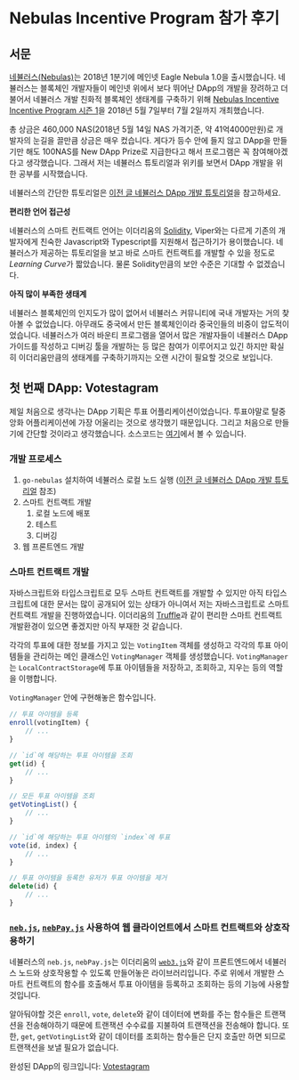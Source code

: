 # Nebulas Incentive Program 참가 후기

## 서문

[네뷸러스(Nebulas)](https://nebulas.io/kr)는 2018년 1분기에 메인넷 Eagle Nebula 1.0을 출시했습니다. 네뷸러스는 블록체인 개발자들이 메인넷 위에서 보다 뛰어난 DApp의 개발을 장려하고 더불어서 네뷸러스 개발 친화적 블록체인 생태계를 구축하기 위해 [Nebulas Incentive Incentive Program 시즌 1](https://nebulas.io/incentive.html)을 2018년 5월 7일부터 7월 2일까지 개최했습니다.

총 상금은 460,000 NAS(2018년 5월 14일 NAS 가격기준, 약 41억4000만원)로 개발자의 눈길을 끌만큼 상금은 매우 컸습니다. 게다가 등수 안에 들지 않고 DApp을 만들기만 해도 100NAS를 New DApp Prize로 지급한다고 해서 프로그램은 꼭 참여해야겠다고 생각했습니다. 그래서 저는 네뷸러스 튜토리얼과 위키를 보면서 DApp 개발을 위한 공부를 시작했습니다.

네뷸러스의 간단한 튜토리얼은 [이전 글 네뷸러스 DApp 개발 튜토리얼]()을 참고하세요.

**편리한 언어 접근성**

네뷸러스의 스마트 컨트랙트 언어는 이더리움의 [Solidity](http://solidity.readthedocs.io/en/v0.4.24/), Viper와는 다르게 기존의 개발자에게 친숙한 Javascript와 Typescript를 지원해서 접근하기가 용이했습니다. 네뷸러스가 제공하는 튜토리얼을 보고 바로 스마트 컨트랙트를 개발할 수 있을 정도로 *Learning Curve*가 짧았습니다. 물론 Solidity만큼의 보안 수준은 기대할 수 없겠습니다.

**아직 많이 부족한 생태계**

네뷸러스 블록체인의 인지도가 많이 없어서 네뷸러스 커뮤니티에 국내 개발자는 거의 찾아볼 수 없었습니다. 아무래도 중국에서 만든 블록체인이라 중국인들의 비중이 압도적이었습니다. 네뷸러스가 여러 바운티 프로그램을 열어서 많은 개발자들이 네뷸러스 DApp 가이드를 작성하고 디버깅 툴을 개발하는 등 많은 참여가 이루어지고 있긴 하지만 확실히 이더리움만큼의 생태계를 구축하기까지는 오랜 시간이 필요할 것으로 보입니다.

## 첫 번째 DApp: Votestagram

제일 처음으로 생각나는 DApp 기획은 투표 어플리케이션이었습니다. 투표야말로 탈중앙화 어플리케이션에 가장 어울리는 것으로 생각했기 때문입니다. 그리고 처음으로 만들기에 간단할 것이라고 생각했습니다. 소스코드는 [여기](https://github.com/JonJee/nebulas-voting)에서 볼 수 있습니다.

### 개발 프로세스

1. `go-nebulas` 설치하여 네뷸러스 로컬 노드 실행 ([이전 글 네뷸러스 DApp 개발 튜토리얼]() 참조)
2. 스마트 컨트랙트 개발
    1. 로컬 노드에 배포
    2. 테스트
    3. 디버깅
3. 웹 프론트엔드 개발

### 스마트 컨트랙트 개발

자바스크립트와 타입스크립트로 모두 스마트 컨트랙트를 개발할 수 있지만 아직 타입스크립트에 대한 문서는 많이 공개되어 있는 상태가 아니여서 저는 자바스크립트로 스마트 컨트랙트 개발을 진행하였습니다. 이더리움의 [Truffle](https://truffleframework.com/)과 같이 편리한 스마트 컨트랙트 개발환경이 있으면 좋겠지만 아직 부재한 것 같습니다.

각각의 투표에 대한 정보를 가지고 있는 `VotingItem` 객체를 생성하고 각각의 투표 아이템들을 관리하는 메인 클래스인 `VotingManager` 객체를 생성했습니다. `VotingManager`는 `LocalContractStorage`에 투표 아이템들을 저장하고, 조회하고, 지우는 등의 역할을 이행합니다.

`VotingManager` 안에 구현해놓은 함수입니다.

```js
// 투표 아이템을 등록
enroll(votingItem) {
    // ...
}

// `id`에 해당하는 투표 아이템을 조회
get(id) {
    // ...
}

// 모든 투표 아이템을 조회
getVotingList() {
    // ...
}

// `id`에 해당하는 투표 아이템의 `index`에 투표
vote(id, index) {
    // ...
}

// 투표 아이템을 등록한 유저가 투표 아이템을 제거
delete(id) {
    // ...
}
```

### [`neb.js`](https://github.com/nebulasio/neb.js), [`nebPay.js`](https://github.com/nebulasio/nebPay) 사용하여 웹 클라이언트에서 스마트 컨트랙트와 상호작용하기

네뷸러스의 `neb.js`, `nebPay.js`는 이더리움의 [`web3.js`](https://web3js.readthedocs.io/en/1.0/)와 같이 프론트엔드에서 네뷸러스 노드와 상호작용할 수 있도록 만들어놓은 라이브러리입니다. 주로 위에서 개발한 스마트 컨트랙트의 함수를 호출해서 투표 아이템을 등록하고 조회하는 등의 기능에 사용할 것입니다.

알아둬야할 것은 `enroll`, `vote`, `delete`와 같이 데이터에 변화를 주는 함수들은 트랜잭션을 전송해야하기 때문에 트랜잭션 수수료를 지불하여 트랜잭션을 전송해야 합니다. 또한, `get`, `getVotingList`와 같이 데이터를 조회하는 함수들은 단지 호출만 하면 되므로 트랜잭션을 보낼 필요가 없습니다.

완성된 DApp의 링크입니다: [Votestagram](https://vote.nasd.app/)

